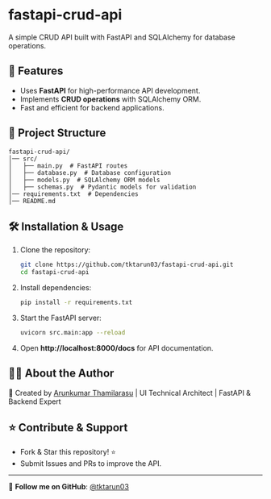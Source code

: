 # fastapi-crud-api

A simple CRUD API built with FastAPI and SQLAlchemy for database operations.

## 🚀 Features
- Uses **FastAPI** for high-performance API development.
- Implements **CRUD operations** with SQLAlchemy ORM.
- Fast and efficient for backend applications.

## 📂 Project Structure
```
fastapi-crud-api/
│── src/
│   ├── main.py  # FastAPI routes
│   ├── database.py  # Database configuration
│   ├── models.py  # SQLAlchemy ORM models
│   ├── schemas.py  # Pydantic models for validation
│── requirements.txt  # Dependencies
│── README.md
```

## 🛠 Installation & Usage

1. Clone the repository:
   ```bash
   git clone https://github.com/tktarun03/fastapi-crud-api.git
   cd fastapi-crud-api
   ```

2. Install dependencies:
   ```bash
   pip install -r requirements.txt
   ```

3. Start the FastAPI server:
   ```bash
   uvicorn src.main:app --reload
   ```

4. Open **http://localhost:8000/docs** for API documentation.

## 👨‍💻 About the Author

🚀 Created by [Arunkumar Thamilarasu](https://github.com/tktarun03) | UI Technical Architect | FastAPI & Backend Expert

## ⭐ Contribute & Support
- Fork & Star this repository! ⭐
- Submit Issues and PRs to improve the API.

---
🎯 **Follow me on GitHub**: [@tktarun03](https://github.com/tktarun03)
